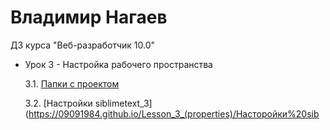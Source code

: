 # Владимир Нагаев
ДЗ курса "Веб-разработчик 10.0"
* Урок 3 - Настройка рабочего пространства

    3.1. [Папки с проектом](https://09091984.github.io/Lesson_3_(properties)/Папки%20с%20проектом.png)
    
    3.2. [Настройки siblimetext_3](https://09091984.github.io/Lesson_3_(properties)/Насторойки%20sib

